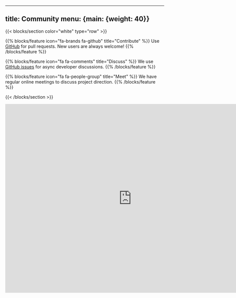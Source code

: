 <!-- mdformat off(yaml frontmatter) -->
---
title: Community
menu: {main: {weight: 40}}
---
<!-- mdformat on -->

{{< blocks/section color="white" type="row" >}}

{{% blocks/feature icon="fa-brands fa-github" title="Contribute" %}} Use
[GitHub](https://github.com/google/heir) for pull requests. New users are always
welcome! {{% /blocks/feature %}}

{{% blocks/feature icon="fa fa-comments" title="Discuss" %}} We use
[GitHub issues](https://github.com/google/heir) for async developer discussions.
{{% /blocks/feature %}}

{{% blocks/feature icon="fa fa-people-group" title="Meet" %}} We have regular
online meetings to discuss project direction. {{% /blocks/feature %}}

{{< /blocks/section >}}

<iframe src="https://calendar.google.com/calendar/embed?src=c85ecb3cda4bfb7daa3da95d5aeb19672930501b49d17896e65fa3f963f17a80%40group.calendar.google.com&ctz=America%2FLos_Angeles" style="border: 0" width="800" height="600" frameborder="0" scrolling="no"></iframe>
